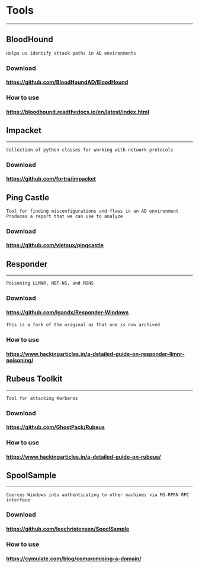 # Tools
***
## BloodHound
	Helps us identify attack paths in AD environments
### Download
#### https://github.com/BloodHoundAD/BloodHound
### How to use
#### https://bloodhound.readthedocs.io/en/latest/index.html
## Impacket
***
	Collection of python classes for working with network protocols
### Download
#### https://github.com/fortra/impacket
## Ping Castle
	Tool for finding misconfigurations and flaws in an AD environment
	Produces a report that we can use to analyze
### Download
#### https://github.com/vletoux/pingcastle
## Responder
***
	Poisoning LLMNR, NBT-NS, and MDNS
### Download
#### https://github.com/lgandx/Responder-Windows
	This is a fork of the original as that one is now archived
### How to use
#### https://www.hackingarticles.in/a-detailed-guide-on-responder-llmnr-poisoning/
## Rubeus Toolkit
***
	Tool for attacking Kerberos
### Download
#### https://github.com/GhostPack/Rubeus
### How to use
#### https://www.hackingarticles.in/a-detailed-guide-on-rubeus/
## SpoolSample
***
	Coerces Windows into authenticating to other machines via MS-RPRN RPC interface
### Download
#### https://github.com/leechristensen/SpoolSample
### How to use
#### https://cymulate.com/blog/compromising-a-domain/